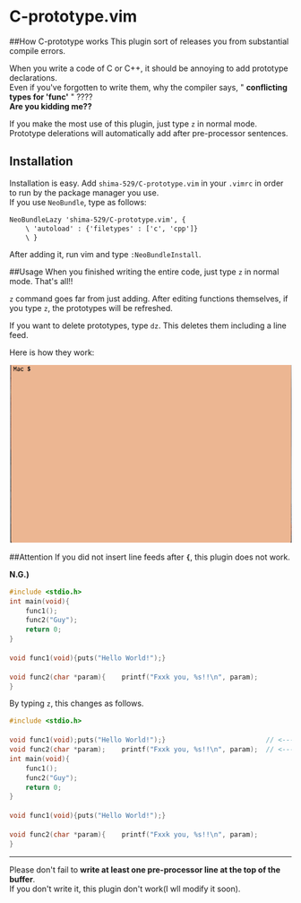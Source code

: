 # C-prototype.vim
##How C-prototype works
This plugin sort of releases you from substantial compile errors.

When you write a code of C or C++, it should be annoying to add prototype declarations.  
Even if you've forgotten to write them, why the compiler says, " **conflicting types for 'func'** " ????  
**Are you kidding me??**

If you make the most use of this plugin, just type `z` in normal mode. Prototype delerations will automatically add after pre-processor sentences.

## Installation
Installation is easy. Add `shima-529/C-prototype.vim` in your `.vimrc` in order to run by the package manager you use.  
If you use `NeoBundle`, type as follows:
```vim
NeoBundleLazy 'shima-529/C-prototype.vim', {
	\ 'autoload' : {'filetypes' : ['c', 'cpp']}
	\ }
```
After adding it, run vim and type `:NeoBundleInstall`.

##Usage
When you finished writing the entire code, just type `z` in normal mode. That's all!!

`z` command goes far from just adding. After editing functions themselves, if you type `z`, the prototypes will be refreshed.

If you want to delete prototypes, type `dz`. This deletes them including a line feed.

Here is how they work:

![pic](./proto.gif "pic")


##Attention
If you did not insert line feeds after **`{`**, this plugin does not work.

**N.G.)**
```C
#include <stdio.h>
int main(void){
	func1();
	func2("Guy");
	return 0;
}

void func1(void){puts("Hello World!");}

void func2(char *param){	printf("Fxxk you, %s!!\n", param);
}
```
By typing `z`, this changes as follows.
```C
#include <stdio.h>

void func1(void);puts("Hello World!");}							// <---- Added
void func2(char *param);	printf("Fxxk you, %s!!\n", param);	// <---- Added
int main(void){
	func1();
	func2("Guy");
	return 0;
}

void func1(void){puts("Hello World!");}

void func2(char *param){	printf("Fxxk you, %s!!\n", param);
}
```

---

Please don't fail to **write at least one pre-processor line at the top of the buffer**.  
If you don't write it, this plugin don't work(I wll modify it soon).